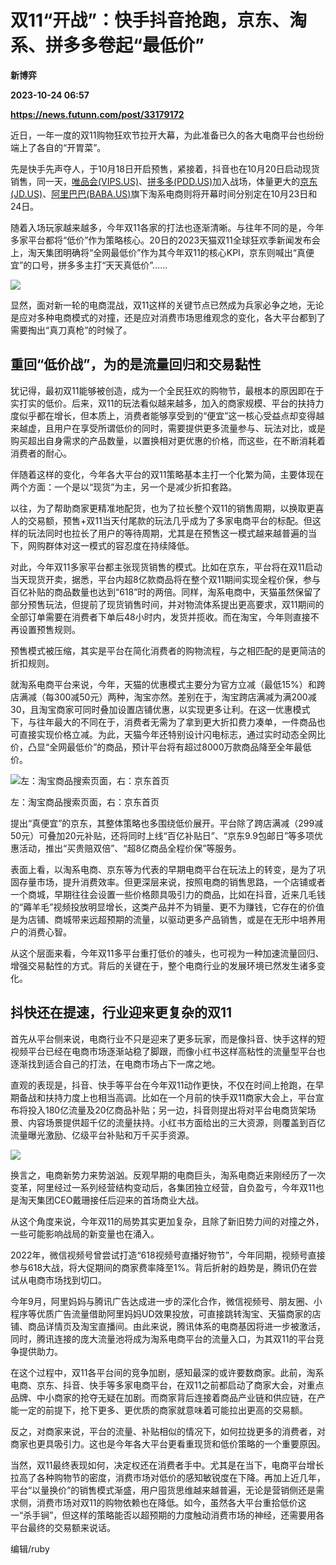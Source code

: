 # 双11“开战”：快手抖音抢跑，京东、淘系、拼多多卷起“最低价”
**新博弈**

**2023-10-24 06:57**

**https://news.futunn.com/post/33179172**

近日，一年一度的双11购物狂欢节拉开大幕，为此准备已久的各大电商平台也纷纷端上了各自的“开胃菜”。

先是快手先声夺人，于10月18日开启预售，紧接着，抖音也在10月20日启动现货销售，同一天，[唯品会(VIPS.US)](https://www.futunn.com/quote/stock?m=us&code=VIPS)、[拼多多(PDD.US)](https://www.futunn.com/quote/stock?m=us&code=PDD)加入战场，体量更大的[京东(JD.US)](https://www.futunn.com/quote/stock?m=us&code=JD)、[阿里巴巴(BABA.US)](https://www.futunn.com/quote/stock?m=us&code=BABA)旗下淘系电商则将开幕时间分别定在10月23日和24日。

随着入场玩家越来越多，今年双11各家的打法也逐渐清晰。与往年不同的是，今年多家平台都将“低价”作为策略核心。20日的2023天猫双11全球狂欢季新闻发布会上，淘天集团明确将“全网最低价”作为其今年双11的核心KPI，京东则喊出“真便宜”的口号，拼多多主打“天天真低价”……

![](https://postimg.futunn.com/16981283566826709739454.png)

显然，面对新一轮的电商混战，双11这样的关键节点已然成为兵家必争之地，无论是应对多种电商模式的对撞，还是应对消费市场思维观念的变化，各大平台都到了需要掏出“真刀真枪”的时候了。

重回“低价战”，为的是流量回归和交易黏性
--------------------

犹记得，最初双11能够被创造，成为一个全民狂欢的购物节，最根本的原因即在于实打实的低价。后来，双11的玩法看似越来越多，加入的商家规模、平台的扶持力度似乎都在增长，但本质上，消费者能够享受到的“便宜”这一核心受益点却变得越来越虚，且用户在享受所谓低价的同时，需要提供更多流量参与、玩法对比，或是购买超出自身需求的产品数量，以置换相对更优惠的价格，而这些，在不断消耗着消费者的耐心。

伴随着这样的变化，今年各大平台的双11策略基本主打一个化繁为简，主要体现在两个方面：一个是以“现货”为主，另一个是减少折扣套路。

以往，为了帮助商家更精准地配货，也为了拉长整个双11的销售周期，以换取更喜人的交易额，预售+双11当天付尾款的玩法几乎成为了多家电商平台的标配。但这样的玩法同时也拉长了用户的等待周期，尤其是在预售这一模式越来越普遍的当下，网购群体对这一模式的容忍度在持续降低。

对此，今年双11多家平台都主张现货销售的模式。比如在京东，平台将在双11启动当天现货开卖，据悉，平台内超8亿款商品将在整个双11期间实现全程价保，参与百亿补贴的商品数量也达到“618”时的两倍。同样，淘系电商中，天猫虽然保留了部分预售玩法，但提前了现货销售时间，并对物流体系提出更高要求，双11期间的全部订单需要在消费者下单后48小时内，发货并揽收。而在淘宝，今年则直接不再设置预售规则。

预售模式被压缩，其实是平台在简化消费者的购物流程，与之相匹配的是更简洁的折扣规则。

就淘系电商平台来说，今年，天猫的优惠模式主要分为官方立减（最低15%）和跨店满减（每300减50元）两种，淘宝亦然。差别在于，淘宝跨店满减为满200减30，且淘宝商家可同时叠加设置店铺优惠，以实现更多让利。在这一优惠模式下，与往年最大的不同在于，消费者无需为了拿到更大折扣费力凑单，一件商品也可直接实现价格立减。为此，天猫今年还特别设计闪电标志，通过实时动态全网比价，凸显“全网最低价”的商品，预计平台将有超过8000万款商品降至全年最低价。

![左：淘宝商品搜索页面，右：京东首页](https://postimg.futunn.com/1698128412068113186009.png)

左：淘宝商品搜索页面，右：京东首页

提出“真便宜”的京东，其整体策略也多围绕低价展开。平台除了跨店满减（299减50元）可叠加20元补贴，还将同时上线“百亿补贴日”、“京东9.9包邮日”等多项优惠活动，推出“买贵赔双倍”、“超8亿商品全程价保”等服务。

表面上看，以淘系电商、京东等为代表的早期电商平台在玩法上的转变，是为了巩固存量市场，提升消费效率。但更深层来说，按照电商的销售思路，一个店铺或者一个商城，早期往往会设置一些价格颇具吸引力的商品，比如在抖音，近来几毛钱的“薅羊毛”视频投放明显增长，这类产品并不为销量、更不为赚钱，它存在的价值是为店铺、商城带来远超预期的流量，以驱动更多产品销售，或是在无形中培养用户的消费心智。

从这个层面来看，今年双11多平台重打低价的噱头，也可视为一种加速流量回归、增强交易黏性的方式。背后的关键在于，整个电商行业的发展环境已然发生诸多变化。

抖快还在提速，行业迎来更复杂的双11
------------------

首先从平台侧来说，电商行业不只是迎来了更多玩家，而是像抖音、快手这样的短视频平台已经在电商市场逐渐站稳了脚跟，而像小红书这样高粘性的流量型平台也逐渐找到适合自己的打法，在电商市场占下一席之地。

直观的表现是，抖音、快手等平台在今年双11动作更快，不仅在时间上抢跑，在早期备战和扶持力度上也相当高调。比如在一个月前的快手双11商家大会上，平台宣布将投入180亿流量及20亿商品补贴；另一边，抖音则提出将对平台电商货架场景、内容场景提供超千亿的流量扶持。小红书方面给出的三大资源，则覆盖到百亿流量曝光激励、亿级平台补贴和万千买手资源。

![](https://postimg.futunn.com/16981284388235731913435.png)

换言之，电商新势力来势汹汹。反观早期的电商巨头，淘系电商近来刚经历了一次变革，阿里经过一系列经营结构变动后，各集团独立经营，自负盈亏，今年双11也是淘天集团CEO戴珊接任后迎来的首场商业大战。

从这个角度来说，今年双11的局势其实更加复杂，且除了新旧势力间的对撞之外，一些可能影响战局的新变量也在涌入。

2022年，微信视频号曾尝试打造“618视频号直播好物节”，今年同期，视频号直接参与618大战，将大促期间的商家费率降至1%。背后折射的趋势是，腾讯仍在尝试从电商市场找到切口。

今年9月，阿里妈妈与腾讯广告达成进一步的深化合作，微信视频号、朋友圈、小程序等优质广告流量借助阿里妈妈UD效果投放，可直接跳转淘宝、天猫商家的店铺、商品详情页及淘宝直播间。由此来说，腾讯体系的电商基因将进一步被激活，同时，腾讯连接的庞大流量池将成为淘系电商平台的流量入口，为其双11的平台竞争提供助力。

在这个过程中，双11各平台间的竞争加剧，感知最深的或许要数商家。此前，淘系电商、京东、抖音、快手等多家电商平台，在双11之前都启动了商家大会，对重点品牌、中小商家的抢夺无疑在加剧。而商家背后连接着商品产业链和供应链，在产能一定的前提下，抢下更多、更优质的商家就意味着可能拉出更高的交易额。

反之，对商家来说，平台的流量、补贴相似的情况下，如何拉拢更多的消费者，对商家也更具吸引力。这也是今年各大平台更看重现货和低价策略的一个重要原因。

当然，双11最终表现如何，决定权还在消费者手中。尤其是在当下，电商平台增长拉高了各种购物节的密度，消费市场对低价的感知敏锐度在下降。再加上近几年，平台“以量换价”的销售模式渐盛，用户囤货思维越来越普遍，无论是营销侧还是需求侧，消费市场对双11的购物依赖也在降低。如今，虽然各大平台重拾低价这一“杀手锏”，但这样的策略能否以超预期的力度触动消费市场的神经，还需要用各平台最终的交易额来说话。

编辑/ruby